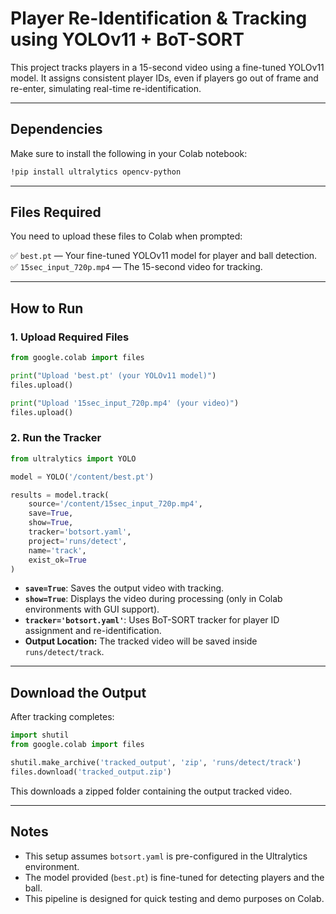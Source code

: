 # **Player Re-Identification & Tracking using YOLOv11 + BoT-SORT**

This project tracks players in a 15-second video using a fine-tuned YOLOv11 model. It assigns consistent player IDs, even if players go out of frame and re-enter, simulating real-time re-identification.

---

## **Dependencies**

Make sure to install the following in your Colab notebook:

```bash
!pip install ultralytics opencv-python
```

---

## **Files Required**

You need to upload these files to Colab when prompted:

✅ `best.pt` — Your fine-tuned YOLOv11 model for player and ball detection.
✅ `15sec_input_720p.mp4` — The 15-second video for tracking.

---

## **How to Run**

### 1. Upload Required Files

```python
from google.colab import files

print("Upload 'best.pt' (your YOLOv11 model)")
files.upload()

print("Upload '15sec_input_720p.mp4' (your video)")
files.upload()
```

### 2. Run the Tracker

```python
from ultralytics import YOLO

model = YOLO('/content/best.pt')

results = model.track(
    source='/content/15sec_input_720p.mp4',
    save=True,
    show=True,
    tracker='botsort.yaml',
    project='runs/detect',
    name='track',
    exist_ok=True
)
```

* **`save=True`**: Saves the output video with tracking.
* **`show=True`**: Displays the video during processing (only in Colab environments with GUI support).
* **`tracker='botsort.yaml'`**: Uses BoT-SORT tracker for player ID assignment and re-identification.
* **Output Location:** The tracked video will be saved inside `runs/detect/track`.

---

## **Download the Output**

After tracking completes:

```python
import shutil
from google.colab import files

shutil.make_archive('tracked_output', 'zip', 'runs/detect/track')
files.download('tracked_output.zip')
```

This downloads a zipped folder containing the output tracked video.

---

## **Notes**

* This setup assumes `botsort.yaml` is pre-configured in the Ultralytics environment.
* The model provided (`best.pt`) is fine-tuned for detecting players and the ball.
* This pipeline is designed for quick testing and demo purposes on Colab.
